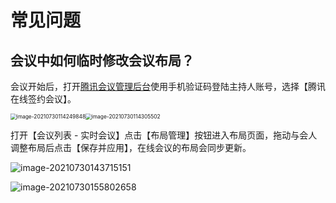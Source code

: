 # 常见问题

## 会议中如何临时修改会议布局？

会议开始后，打开[腾讯会议管理后台](https://meeting.tencent.com/user-center/user-meeting-list/processing)使用手机验证码登陆主持人账号，选择【腾讯在线签约会议】。

<img src="https://main.qcloudimg.com/raw/1aebc9e78ea79ef07ede48f9e1c90d0b.png" alt="image-20210730114249848" style="zoom:60%;" /><img src="https://main.qcloudimg.com/raw/9e5d4e9ca43dc4863febbb5c789d3b46.png" alt="image-20210730114305502" style="zoom:60%;" />

打开【会议列表 - 实时会议】点击【布局管理】按钮进入布局页面，拖动与会人调整布局后点击【保存并应用】，在线会议的布局会同步更新。

![image-20210730143715151](https://main.qcloudimg.com/raw/8f200418a4bd26efc06990c0862777cd.png)

![image-20210730155802658](https://main.qcloudimg.com/raw/07eb8e3b7c25513afac90f49476baa9a.jpg)
